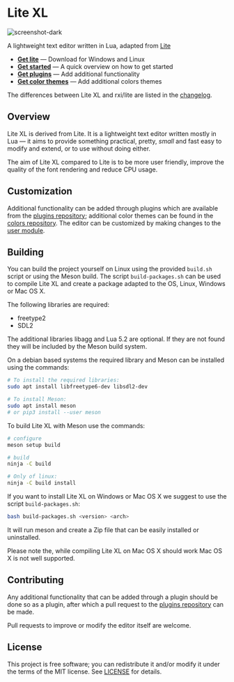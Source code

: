# Lite XL

![screenshot-dark](https://user-images.githubusercontent.com/433545/85227778-b42abc80-b3df-11ea-9dd3-e788f6c71882.png)

A lightweight text editor written in Lua, adapted from [Lite](https://github.com/rxi/lite)

* **[Get lite](https://github.com/franko/lite-xl/releases/latest)** — Download
  for Windows and Linux
* **[Get started](doc/usage.md)** — A quick overview on how to get started
* **[Get plugins](https://github.com/rxi/lite-plugins)** — Add additional
  functionality
* **[Get color themes](https://github.com/rxi/lite-colors)** — Add additional colors
  themes

The differences between Lite XL and rxi/lite are listed in the [changelog](https://github.com/franko/lite-xl/blob/master/changelog.md).

## Overview
Lite XL is derived from Lite. It is a lightweight text editor written mostly in Lua — it aims to provide
something practical, pretty, *small* and fast easy to modify and extend, or to use without doing either.

The aim of Lite XL compared to Lite is to be more user friendly, improve the quality of the font rendering and reduce CPU usage.

## Customization
Additional functionality can be added through plugins which are available from
the [plugins repository](https://github.com/rxi/lite-plugins); additional color
themes can be found in the [colors repository](https://github.com/rxi/lite-colors).
The editor can be customized by making changes to the
[user module](data/user/init.lua).

## Building

You can build the project yourself on Linux using the provided `build.sh`
script or using the Meson build.
The script `build-packages.sh` can be used to compile Lite XL and create a package adapted to the OS, Linux, Windows or Mac OS X.

The following libraries are required:

- freetype2
- SDL2

The additional libraries libagg and Lua 5.2 are optional.
If they are not found they will be included by the Meson build system.

On a debian based systems the required library and Meson can be installed using the commands:

```sh
# To install the required libraries:
sudo apt install libfreetype6-dev libsdl2-dev

# To install Meson:
sudo apt install meson
# or pip3 install --user meson
```

To build Lite XL with Meson use the commands:
```sh
# configure
meson setup build

# build
ninja -C build

# Only of linux:
ninja -C build install
```

If you want to install Lite XL on Windows or Mac OS X we suggest to use the script `build-packages.sh`:

```sh
bash build-packages.sh <version> <arch>
```

It will run meson and create a Zip file that can be easily installed or uninstalled.

Please note the, while compiling Lite XL on Mac OS X should work Mac OS X
is not well supported.

## Contributing
Any additional functionality that can be added through a plugin should be done
so as a plugin, after which a pull request to the
[plugins repository](https://github.com/rxi/lite-plugins) can be made.

Pull requests to improve or modify the editor itself are welcome.

## License
This project is free software; you can redistribute it and/or modify it under
the terms of the MIT license. See [LICENSE](LICENSE) for details.
